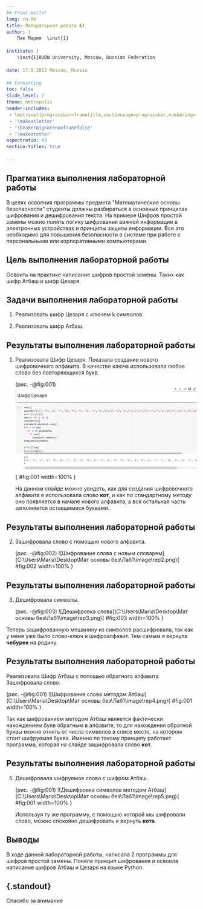 ```yaml
---
## Front matter
lang: ru-RU
title: Лабораторная работа №1
author: |
	Пак Мария  \inst{1}
	
institute: |
	\inst{1}RUDN University, Moscow, Russian Federation
	
date: 17.9.2022 Moscow, Russia

## Formatting
toc: false
slide_level: 2
theme: metropolis
header-includes: 
 - \metroset{progressbar=frametitle,sectionpage=progressbar,numbering=fraction}
 - '\makeatletter'
 - '\beamer@ignorenonframefalse'
 - '\makeatother'
aspectratio: 43
section-titles: true

---
```




## Прагматика выполнения лабораторной работы

В целях освоения программы предмета "Математические основы безопасности" студенты должны разбираться в основных принципах шифрования и дешифрования текста. На примере Шифров простой замены можно понять логику шифрования важной информации в электронных устройствах и принципы защиты информации. Все это необходимо для повышения безопасности в системе при работе с персональными или корпоративными компьютерами.


## Цель выполнения лабораторной работы

Освоить на практике написание шифров простой замены. Таких как шифр Атбаш и шифр Цезаря.


## Задачи выполнения лабораторной работы

1. Реализовать шифр Цезаря с ключем k символов.

2) Реализовать шифр Атбаш.

## Результаты выполнения лабораторной работы

1. Реализовала Шифр Цезаря. Показала создание нового шифровочного алфавита. В качестве ключа использовала любое слово без повторяющихся букв.

   (рис. -@fig:001)
   ![Создание словаря Цезаря](image/rep1.png){ #fig:001 width=100% }

   На данном слайде можно увидеть, как для создания шифровочного алфавита я использовала слово **кот**, и как по стандартному методу оно появляется в начале нового алфавита, а вся остальная часть заполняется оставшимися буквами.

## Результаты выполнения лабораторной работы

2. Зашифровала слово с помощью нового алфавита. 

   (рис. -@fig:002)
   ![Шифрование слова с новым словарем](C:\Users\Maria\Desktop\Мат основы без\Лаб1\image\rep2.png){ #fig:002 width=100% }  

  

## Результаты выполнения лабораторной работы

3. Дешифровала символы.

   (рис. -@fig:003)
   ![Дешифровка слова](C:\Users\Maria\Desktop\Мат основы без\Лаб1\image\rep3.png){ #fig:003 width=100% }

Теперь зашифрованную мешанину из символов расшифровала, так как у меня уже было слово-ключ и шифроалфавит. Тем самым я вернула **чебурек** на родину.

## Результаты выполнения лабораторной работы

Реализовала Шифр Атбаш с попощью обратного алфавита. Зашифровала слово.

(рис. -@fig:001)
![Шифрование слова методом Атбаш](C:\Users\Maria\Desktop\Мат основы без\Лаб1\image\rep4.png){ #fig:001 width=100% }

Так как шифрованием методом Атбаш является фактически нахождением букв обратным в алфавите, то для нахождения обратной буквы можно отнять от числа символов в списе место, на котором стоит шифруемая буква. Именно по такому принципу работает программа, которая на слайде зашифровала слово **кот**.  

## Результаты выполнения лабораторной работы

5. Дешифровала шифруемое слово с шифром Атбаш.

   (рис. -@fig:001)
   ![Дешифровка символов методом Атбаш](C:\Users\Maria\Desktop\Мат основы без\Лаб1\image\rep5.png){ #fig:001 width=100% }

   Используя ту же программу, с помощью которой мы шифровали слово, можно спокойно дешифровать и вернуть **кота**.

## Выводы

В ходе данной лабораторной работы, написала 2 программы для шифров простой замены. Поняла принцип шифрования и освоила написание шифров Атбаш и Цезаря на языке Python.

## {.standout}

Спасибо за внимание 
